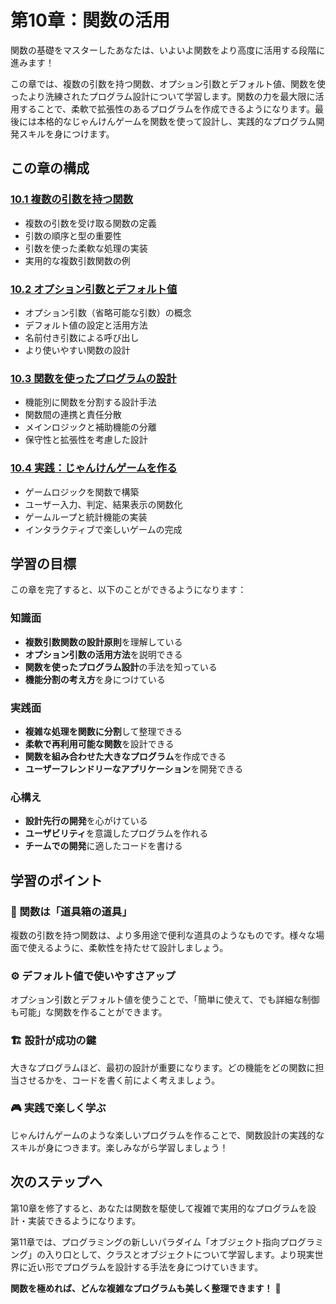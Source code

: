 # 第10章：関数の活用

関数の基礎をマスターしたあなたは、いよいよ関数をより高度に活用する段階に進みます！

この章では、複数の引数を持つ関数、オプション引数とデフォルト値、関数を使ったより洗練されたプログラム設計について学習します。関数の力を最大限に活用することで、柔軟で拡張性のあるプログラムを作成できるようになります。最後には本格的なじゃんけんゲームを関数を使って設計し、実践的なプログラム開発スキルを身につけます。

## この章の構成

### [10.1 複数の引数を持つ関数](./10-1.md)
- 複数の引数を受け取る関数の定義
- 引数の順序と型の重要性
- 引数を使った柔軟な処理の実装
- 実用的な複数引数関数の例

### [10.2 オプション引数とデフォルト値](./10-2.md)
- オプション引数（省略可能な引数）の概念
- デフォルト値の設定と活用方法
- 名前付き引数による呼び出し
- より使いやすい関数の設計

### [10.3 関数を使ったプログラムの設計](./10-3.md)
- 機能別に関数を分割する設計手法
- 関数間の連携と責任分散
- メインロジックと補助機能の分離
- 保守性と拡張性を考慮した設計

### [10.4 実践：じゃんけんゲームを作る](./10-4.md)
- ゲームロジックを関数で構築
- ユーザー入力、判定、結果表示の関数化
- ゲームループと統計機能の実装
- インタラクティブで楽しいゲームの完成

## 学習の目標

この章を完了すると、以下のことができるようになります：

### 知識面
- **複数引数関数の設計原則**を理解している
- **オプション引数の活用方法**を説明できる
- **関数を使ったプログラム設計**の手法を知っている
- **機能分割の考え方**を身につけている

### 実践面
- **複雑な処理を関数に分割**して整理できる
- **柔軟で再利用可能な関数**を設計できる
- **関数を組み合わせた大きなプログラム**を作成できる
- **ユーザーフレンドリーなアプリケーション**を開発できる

### 心構え
- **設計先行の開発**を心がけている
- **ユーザビリティ**を意識したプログラムを作れる
- **チームでの開発**に適したコードを書ける

## 学習のポイント

### 🎯 関数は「道具箱の道具」
複数の引数を持つ関数は、より多用途で便利な道具のようなものです。様々な場面で使えるように、柔軟性を持たせて設計しましょう。

### ⚙️ デフォルト値で使いやすさアップ
オプション引数とデフォルト値を使うことで、「簡単に使えて、でも詳細な制御も可能」な関数を作ることができます。

### 🏗️ 設計が成功の鍵
大きなプログラムほど、最初の設計が重要になります。どの機能をどの関数に担当させるかを、コードを書く前によく考えましょう。

### 🎮 実践で楽しく学ぶ
じゃんけんゲームのような楽しいプログラムを作ることで、関数設計の実践的なスキルが身につきます。楽しみながら学習しましょう！

## 次のステップへ

第10章を修了すると、あなたは関数を駆使して複雑で実用的なプログラムを設計・実装できるようになります。

第11章では、プログラミングの新しいパラダイム「オブジェクト指向プログラミング」の入り口として、クラスとオブジェクトについて学習します。より現実世界に近い形でプログラムを設計する手法を身につけていきます。

**関数を極めれば、どんな複雑なプログラムも美しく整理できます！** 🎨

